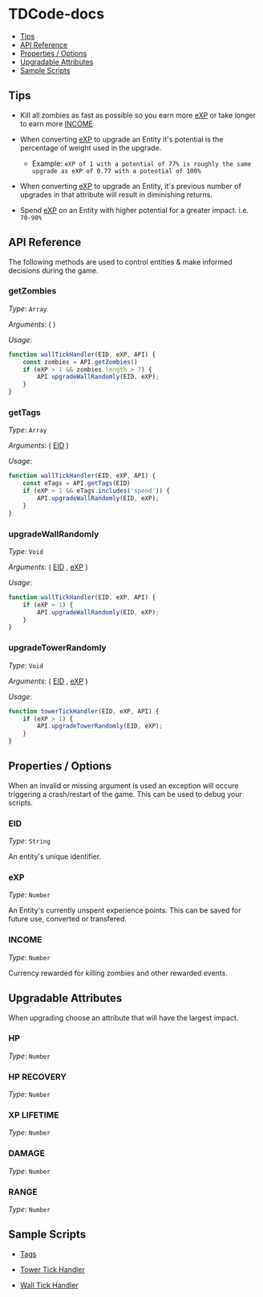 # TDCode-docs

- [Tips](#tips)
- [API Reference](#api-reference)
- [Properties / Options](#properties--options)
- [Upgradable Attributes](#upgradable-attributes)
- [Sample Scripts](#sample-scripts)

## Tips

- Kill all zombies as fast as possible so you earn more [eXP](#exp) or take longer to earn more [INCOME](#income)

- When converting [eXP](#exp) to upgrade an Entity it's potential is the percentage of weight used in the upgrade. 
    - Example: `eXP of 1 with a potential of 77% is roughly the same upgrade as eXP of 0.77 with a potential of 100%`

- When converting [eXP](#exp) to upgrade an Entity, it's previous number of upgrades in that attribute will result in diminishing returns.    

- Spend [eXP](#exp) on an Entity with higher potential for a greater impact. i.e. `70-90%`


## API Reference

The following methods are used to control entities & make informed decisions during the game.

### getZombies

*Type*: `Array`

*Arguments*: ( )

*Usage*: 
```jsx
function wallTickHandler(EID, eXP, API) {
    const zombies = API.getZombies()
    if (eXP > 1 && zombies.length > 7) {
        API.upgradeWallRandomly(EID, eXP);
    }  
} 

```

### getTags

*Type*: `Array`

*Arguments*: ( [EID](#eid) )

*Usage*: 
```jsx
function wallTickHandler(EID, eXP, API) {
    const eTags = API.getTags(EID)
    if (eXP > 1 && eTags.includes('spend')) {
        API.upgradeWallRandomly(EID, eXP);
    }  
} 

```

### upgradeWallRandomly

*Type*: `Void`

*Arguments*: ( [EID](#eid) , [eXP](#exp) )

*Usage*: 
```jsx
function wallTickHandler(EID, eXP, API) {
    if (eXP > 1) {
        API.upgradeWallRandomly(EID, eXP);
    }  
}  
```

### upgradeTowerRandomly

*Type*: `Void`

*Arguments*: ( [EID](#eid) , [eXP](#exp) )

*Usage*: 
```jsx
function towerTickHandler(EID, eXP, API) {
    if (eXP > 1) {
        API.upgradeTowerRandomly(EID, eXP);
    }
}      
```
    
## Properties / Options

When an invalid or missing argument is used an exception will occure triggering a crash/restart of the game. This can be used to debug your scripts.

### EID 

*Type*: `String`

An entity's unique identifier. 

### eXP 

*Type*: `Number`

An Entity's currently unspent experience points. This can be saved for future use, converted or transfered. 

### INCOME

*Type*: `Number`

Currency rewarded for killing zombies and other rewarded events.

## Upgradable Attributes

When upgrading choose an attribute that will have the largest impact.

### HP
*Type*: `Number`

### HP RECOVERY
*Type*: `Number`

### XP LIFETIME
*Type*: `Number`

### DAMAGE
*Type*: `Number`

### RANGE
*Type*: `Number`



## Sample Scripts

- [Tags](scripts/tags.json)

- [Tower Tick Handler](scripts/TowerTickHandler.js)

- [Wall Tick Handler](scripts/WallTickHandler.js)
